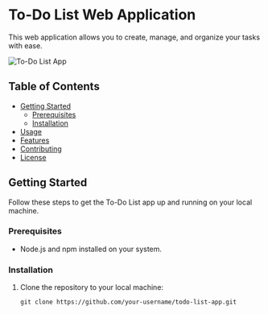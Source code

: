 # To-Do List Web Application

This web application allows you to create, manage, and organize your tasks with ease.

![To-Do List App](app-screenshot.png)

## Table of Contents

- [Getting Started](#getting-started)
  - [Prerequisites](#prerequisites)
  - [Installation](#installation)
- [Usage](#usage)
- [Features](#features)
- [Contributing](#contributing)
- [License](#license)

## Getting Started

Follow these steps to get the To-Do List app up and running on your local machine.

### Prerequisites

- Node.js and npm installed on your system.

### Installation

1. Clone the repository to your local machine:

   ```shell
   git clone https://github.com/your-username/todo-list-app.git
